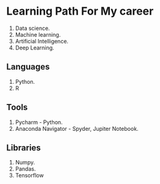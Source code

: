 # Learning Path For My career


1. Data science.
2. Machine learning.
3. Artificial Intelligence.
4. Deep Learning.


## Languages

1. Python.
2. R

## Tools

1. Pycharm - Python.
2. Anaconda Navigator - Spyder, Jupiter Notebook.


## Libraries

1. Numpy.
2. Pandas.
3. Tensorflow
